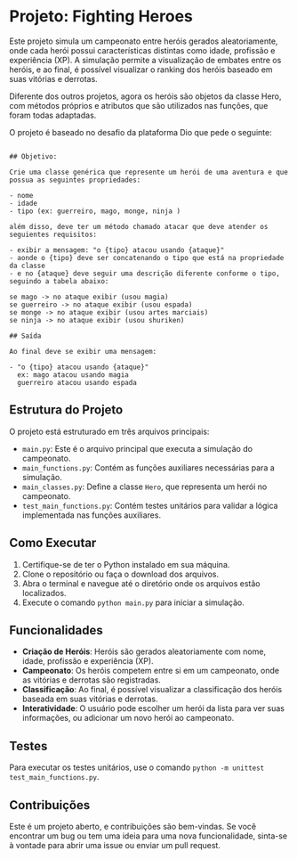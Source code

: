 # Projeto: Fighting Heroes

Este projeto simula um campeonato entre heróis gerados aleatoriamente, onde cada herói possui características distintas como idade, profissão e experiência (XP). A simulação permite a visualização de embates entre os heróis, e ao final, é possível visualizar o ranking dos heróis baseado em suas vitórias e derrotas.

Diferente dos outros projetos, agora os heróis são objetos da classe Hero, com métodos próprios e atributos que são utilizados nas funções, que foram todas adaptadas.

O projeto é baseado no desafio da plataforma Dio que pede o seguinte:

```

## Objetivo:

Crie uma classe genérica que represente um herói de uma aventura e que possua as seguintes propriedades:

- nome
- idade
- tipo (ex: guerreiro, mago, monge, ninja )

além disso, deve ter um método chamado atacar que deve atender os seguientes requisitos:

- exibir a mensagem: "o {tipo} atacou usando {ataque}"
- aonde o {tipo} deve ser concatenando o tipo que está na propriedade da classe
- e no {ataque} deve seguir uma descrição diferente conforme o tipo, seguindo a tabela abaixo:

se mago -> no ataque exibir (usou magia)
se guerreiro -> no ataque exibir (usou espada)
se monge -> no ataque exibir (usou artes marciais)
se ninja -> no ataque exibir (usou shuriken)

## Saída

Ao final deve se exibir uma mensagem:

- "o {tipo} atacou usando {ataque}"
  ex: mago atacou usando magia
  guerreiro atacou usando espada

```

## Estrutura do Projeto

O projeto está estruturado em três arquivos principais:

- `main.py`: Este é o arquivo principal que executa a simulação do campeonato.
- `main_functions.py`: Contém as funções auxiliares necessárias para a simulação.
- `main_classes.py`: Define a classe `Hero`, que representa um herói no campeonato.
- `test_main_functions.py`: Contém testes unitários para validar a lógica implementada nas funções auxiliares.

## Como Executar

1. Certifique-se de ter o Python instalado em sua máquina.
2. Clone o repositório ou faça o download dos arquivos.
3. Abra o terminal e navegue até o diretório onde os arquivos estão localizados.
4. Execute o comando `python main.py` para iniciar a simulação.

## Funcionalidades

- **Criação de Heróis**: Heróis são gerados aleatoriamente com nome, idade, profissão e experiência (XP).
- **Campeonato**: Os heróis competem entre si em um campeonato, onde as vitórias e derrotas são registradas.
- **Classificação**: Ao final, é possível visualizar a classificação dos heróis baseada em suas vitórias e derrotas.
- **Interatividade**: O usuário pode escolher um herói da lista para ver suas informações, ou adicionar um novo herói ao campeonato.

## Testes

Para executar os testes unitários, use o comando `python -m unittest test_main_functions.py`.

## Contribuições

Este é um projeto aberto, e contribuições são bem-vindas. Se você encontrar um bug ou tem uma ideia para uma nova funcionalidade, sinta-se à vontade para abrir uma issue ou enviar um pull request.
